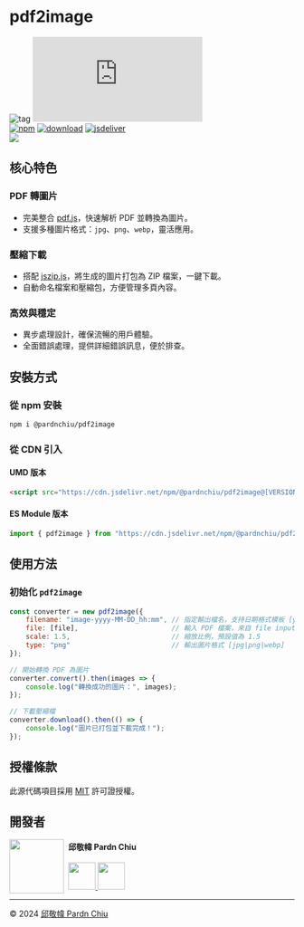 # pdf2image

![tag](https://img.shields.io/badge/tag-JavaScript%20Library-bb4444) 
![size](https://img.shields.io/github/size/pardnchiu/pdf2image/dist%2Fpdf2image.js)<br>
[![npm](https://img.shields.io/npm/v/@pardnchiu/pdf2image)](https://www.npmjs.com/package/@pardnchiu/pdf2image)
[![download](https://img.shields.io/npm/dm/@pardnchiu/pdf2image)](https://www.npmjs.com/package/@pardnchiu/pdf2image)
[![jsdeliver](https://img.shields.io/jsdelivr/npm/hm/@pardnchiu/pdf2image)](https://www.jsdelivr.com/package/npm/@pardnchiu/pdf2image)<br>
[![](https://img.shields.io/badge/read-English%20Version-ffffff)](https://github.com/pardnchiu/pdf2image/blob/main/README.en.md)

## 核心特色

### PDF 轉圖片
- 完美整合 [pdf.js](https://github.com/mozilla/pdf.js)，快速解析 PDF 並轉換為圖片。
- 支援多種圖片格式：`jpg`、`png`、`webp`，靈活應用。

### 壓縮下載
- 搭配 [jszip.js](https://github.com/Stuk/jszip)，將生成的圖片打包為 ZIP 檔案，一鍵下載。
- 自動命名檔案和壓縮包，方便管理多頁內容。

### 高效與穩定
- 異步處理設計，確保流暢的用戶體驗。
- 全面錯誤處理，提供詳細錯誤訊息，便於排查。

## 安裝方式

### 從 npm 安裝
```bash
npm i @pardnchiu/pdf2image
```

### 從 CDN 引入

#### UMD 版本
```html
<script src="https://cdn.jsdelivr.net/npm/@pardnchiu/pdf2image@[VERSION]/dist/pdf2image.js"></script>
```

#### ES Module 版本
```javascript
import { pdf2image } from "https://cdn.jsdelivr.net/npm/@pardnchiu/pdf2image@[VERSION]/dist/pdf2image.esm.js";
```

## 使用方法

### 初始化 `pdf2image`
```Javascript
const converter = new pdf2image({
    filename: "image-yyyy-MM-DD_hh:mm", // 指定輸出檔名，支持日期格式模板 [yyyy|MM|DD|hh|mm]
    file: [file],                       // 輸入 PDF 檔案，來自 file input 或其他來源
    scale: 1.5,                         // 縮放比例，預設值為 1.5
    type: "png"                         // 輸出圖片格式 [jpg|png|webp]
});

// 開始轉換 PDF 為圖片
converter.convert().then(images => {
    console.log("轉換成功的圖片：", images);
});

// 下載壓縮檔
converter.download().then(() => {
    console.log("圖片已打包並下載完成！");
});
```

## 授權條款

此源代碼項目採用 [MIT](https://github.com/pardnchiu/pdf2image/blob/main/LICENSE) 許可證授權。

## 開發者

<img src="https://avatars.githubusercontent.com/u/25631760" align="left" width="96" height="96" style="margin-right: 0.5rem;">

<h4 style="padding-top: 0">邱敬幃 Pardn Chiu</h4>

<a href="mailto:dev@pardn.io" target="_blank">
    <img src="https://pardn.io/image/email.svg" width="48" height="48">
</a> <a href="https://linkedin.com/in/pardnchiu" target="_blank">
    <img src="https://pardn.io/image/linkedin.svg" width="48" height="48">
</a>

***

©️ 2024 [邱敬幃 Pardn Chiu](https://pardn.io)
